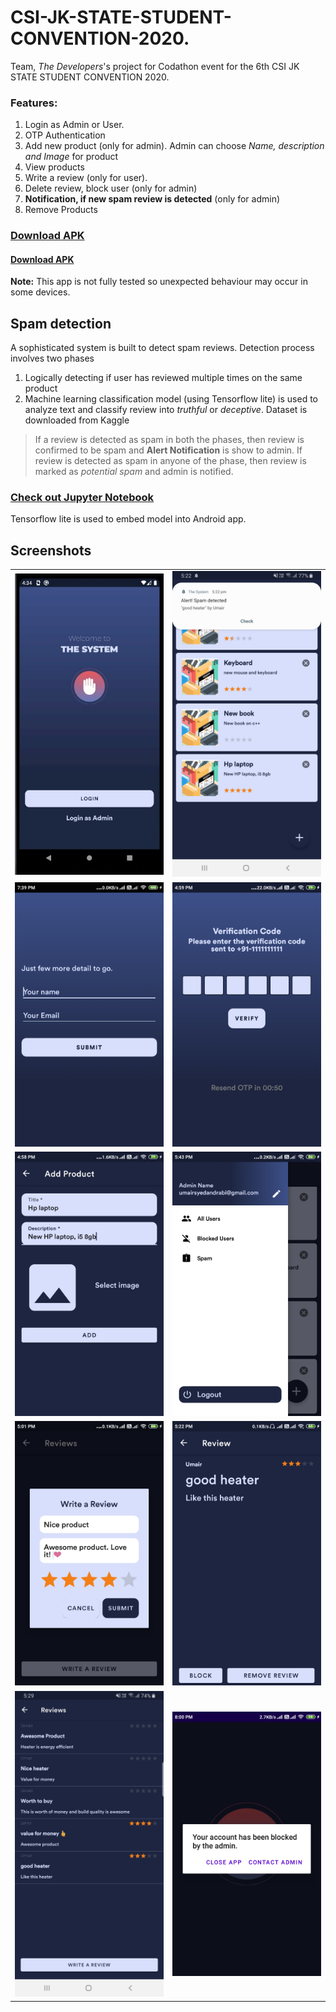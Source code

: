 # CSI-JK-STATE-STUDENT-CONVENTION-2020.
Team, <i>The Developers</i>'s project for Codathon event for the 6th CSI JK STATE STUDENT CONVENTION 2020.

<h3>Features:</h3>
<ol>
  <li>Login as Admin or User.</li>
  <li>OTP Authentication</li>
  <li>Add new product (only for admin). Admin can choose <i>Name, description and Image</i> for product</li>
  <li>View products</li>
  <li>Write a review (only for user).</li>
  <li>Delete review, block user (only for admin)</li>
  <li><b>Notification, if new spam review is detected</b> (only for admin)</li>
  <li>Remove Products</li>
</ol>

[<h3>Download APK</h3>](https://drive.google.com/file/d/1upYLB8OaC1YOneYHoxV9WRbCFGbabEQi/view?usp=sharing)
[<h4>Download APK</h4>](https://drive.google.com/file/d/1_ksjtQ8FPESf8OaGIM7EoAdhgnThvXyp/view)
<b>Note:</b> This app is not fully tested so unexpected behaviour may occur in some devices.

<h2>Spam detection</h2>
A sophisticated system is built to detect spam reviews. Detection process involves two phases
<ol>
  <li>Logically detecting if user has reviewed multiple times on the same product</li>
  <li>Machine learning classification model (using Tensorflow lite) is used to analyze text and classify review into <i>truthful</i> or <i>deceptive</i>.
      Dataset is downloaded from Kaggle</li>
</ol>
<blockquote>If a review is detected as spam in both the phases, then review is confirmed to be spam and <b>Alert Notification</b> is show to admin.
  If review is detected as spam in anyone of the phase, then review is marked as <i>potential spam</i> and admin is notified.</blockquote>


[<h3>Check out Jupyter Notebook</h3>](classification.ipynb)
Tensorflow lite is used to embed model into Android app.

<h2>Screenshots</h2>
<table >
  <tr>
    <td><img src="/screenshots/sc1.jpg" height="150%"></td>
    <td><img src="/screenshots/sc9.jpg" height="40%" ></td>
  </tr>
  
  <tr>
    <td><img src="/screenshots/sc2.jpg" height="40%" ></td>
    <td><img src="/screenshots/sc3.jpg" height="40%" ></td>
  </tr>
   <tr>
    <td><img src="/screenshots/sc4.jpg" height="40%" ></td>
    <td><img src="/screenshots/sc5.jpg" height="40%" ></td>
  </tr>
   <tr>
    <td><img src="/screenshots/sc6.jpg" height="40%" ></td>
    <td><img src="/screenshots/sc7.jpg" height="40%" ></td>
  </tr>
   <tr>
    <td><img src="/screenshots/sc8.jpg" height="40%" ></td>   
    <td><img src="/screenshots/sc10.jpg" height="40%" ></td>   
  </tr>
</table>




